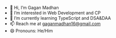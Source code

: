 - 👋 Hi, I’m Gagan Madhan
- 👀 I’m interested in Web Development and CP
- 🌱 I’m currently learning TypeScript and DSA&DAA
- 📫 Reach me at gaganmadhan16@gmail.com
- 😄 Pronouns: He/Him

<!---
gagan-madhan-16/gagan-madhan-16 is a ✨ special ✨ repository because its `README.md` (this file) appears on your GitHub profile.
You can click the Preview link to take a look at your changes.
--->
